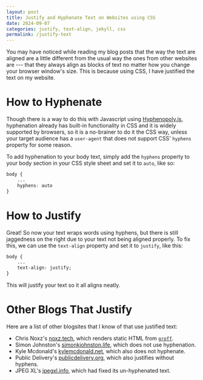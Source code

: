 ```yaml
---
layout: post
title: Justify and Hyphenate Text on Websites using CSS
date: 2024-09-07
categories: justify, text-align, jekyll, css
permalink: /justify-text
---
```


You may have noticed while reading my blog posts that the way the text are aligned are a little different from the usual way the ones from other websites are --- that they always align as blocks of text no matter how you change your browser window's size. This is because using CSS, I have justified the text on my website.

# How to Hyphenate
Though there is a way to do this with Javascript using [Hyphenopoly.js][hyphenopoly], hyphenation already has built-in functionality in CSS and it is widely supported by browsers, so it is a no-brainer to do it the CSS way, unless your target audience has a `user-agent` that does not support CSS' `hyphens` property for some reason.

To add hyphenation to your body text, simply add the `hyphens` property to your body section in your CSS style sheet and set it to `auto`, like so:

```css
body {
    ...
    hyphens: auto
}
```

# How to Justify
Great! So now your text wraps words using hyphens, but there is still jaggedness on the right due to your text not being aligned properly. To fix this, we can use the `text-align` property and set it to `justify`, like this:

```css
body {
    ...
    text-align: justify;
}
```

This will justify your text so it all aligns neatly.

# Other Blogs That Justify
Here are a list of other blogsites that I know of that use justified text:
- Chris Noxz's [noxz.tech][noxz], which renders static HTML from [`groff`][groff].
- Simon Johnston's [simonkjohnston.life][simon], which does not use hyphenation.
- Kyle Mcdonald's [kylemcdonald.net][kyle], which also does not hyphenate.
- Public Delivery's [publicdelivery.org][pubdeliver], which also justifies without hyphens.
- JPEG XL's [jpegxl.info][jpg], which had fixed its un-hyphenated text.

[jpg]: https://jpegxl.info 
[noxz]: https://noxz.tech
[kyle]: https://kylemcdonald.net/psac
[simon]: https://simonkjohnston.life
[groff]: https://www.gnu.org/software/groff
[pubdeliver]: https://publicdelivery.org
[hyphenopoly]: https://mnater.github.io/Hyphenopoly
